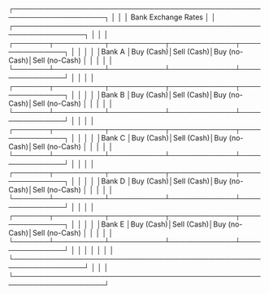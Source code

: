 ┌────────────────────────────────────────────────────────────────────┐
│                                                                    │
│                          Bank Exchange Rates                       │
│ ┌────────────────────────────────────────────────────────────────┐ │
│ │ ┌───────┬──────────┬───────────┬─────────────┬───────────────┐ │ │
│ │ │Bank A │Buy (Cash)│Sell (Cash)│Buy (no-Cash)│Sell (no-Cash) │ │ │
│ │ └───────┴──────────┴───────────┴─────────────┴───────────────┘ │ │
│ │ ┌───────┬──────────┬───────────┬─────────────┬───────────────┐ │ │
│ │ │Bank B │Buy (Cash)│Sell (Cash)│Buy (no-Cash)│Sell (no-Cash) │ │ │
│ │ └───────┴──────────┴───────────┴─────────────┴───────────────┘ │ │
│ │ ┌───────┬──────────┬───────────┬─────────────┬───────────────┐ │ │
│ │ │Bank C │Buy (Cash)│Sell (Cash)│Buy (no-Cash)│Sell (no-Cash) │ │ │
│ │ └───────┴──────────┴───────────┴─────────────┴───────────────┘ │ │
│ │ ┌───────┬──────────┬───────────┬─────────────┬───────────────┐ │ │
│ │ │Bank D │Buy (Cash)│Sell (Cash)│Buy (no-Cash)│Sell (no-Cash) │ │ │
│ │ └───────┴──────────┴───────────┴─────────────┴───────────────┘ │ │
│ │ ┌───────┬──────────┬───────────┬─────────────┬───────────────┐ │ │
│ │ │Bank E │Buy (Cash)│Sell (Cash)│Buy (no-Cash)│Sell (no-Cash) │ │ │
│ │ └───────┴──────────┴───────────┴─────────────┴───────────────┘ │ │
│ │                                                                │ │
│ └────────────────────────────────────────────────────────────────┘ │
│                                                                    │
└────────────────────────────────────────────────────────────────────┘